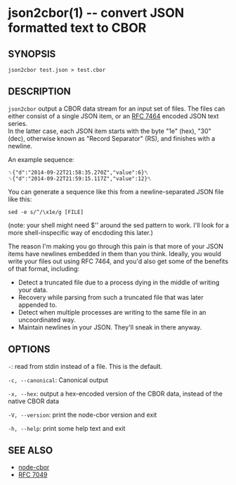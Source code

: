 json2cbor(1) -- convert JSON formatted text to CBOR
===================================================

SYNOPSIS
--------

```
json2cbor test.json > test.cbor
```

DESCRIPTION
-----------

`json2cbor` output a CBOR data stream for an input set of files.  The files
can either consist of a single JSON item, or an
[RFC 7464](https://tools.ietf.org/html/rfc7464) encoded JSON text series.  
In the latter case, each JSON item starts with the byte "1e" (hex), "30" (dec),
otherwise known as "Record Separator" (RS), and finishes with a newline.

An example sequence:

    ␞{"d":"2014-09-22T21:58:35.270Z","value":6}␤
    ␞{"d":"2014-09-22T21:59:15.117Z","value":12}␤

You can generate a sequence like this from a newline-separated JSON file like
this:

    sed -e s/^/\x1e/g [FILE]

(note: your shell might need $'' around the sed pattern to work.  I'll look
for a more shell-inspecific way of encdoding this later.)

The reason I'm making you go through this pain is that more of your JSON items
have newlines embedded in them than you think.  Ideally, you would write
your files out using RFC 7464, and you'd also get some of the benefits of
that format, including:

 * Detect a truncated file due to a process dying in the middle of writing
   your data.
 * Recovery while parsing from such a truncated file that was later appended to.
 * Detect when multiple processes are writing to the same file in an
   uncoordinated way.
 * Maintain newlines in your JSON.  They'll sneak in there anyway.

OPTIONS
-------

`-`: read from stdin instead of a file.  This is the default.

`-c, --canonical`:  Canonical output

`-x, --hex`: output a hex-encoded version of the CBOR data, instead of the native
  CBOR data

`-V, --version`: print the node-cbor version and exit

`-h, --help`: print some help text and exit


SEE ALSO
--------

* [node-cbor](https://github.com/hildjj/node-cbor)
* [RFC 7049](http://tools.ietf.org/html/rfc7049)
